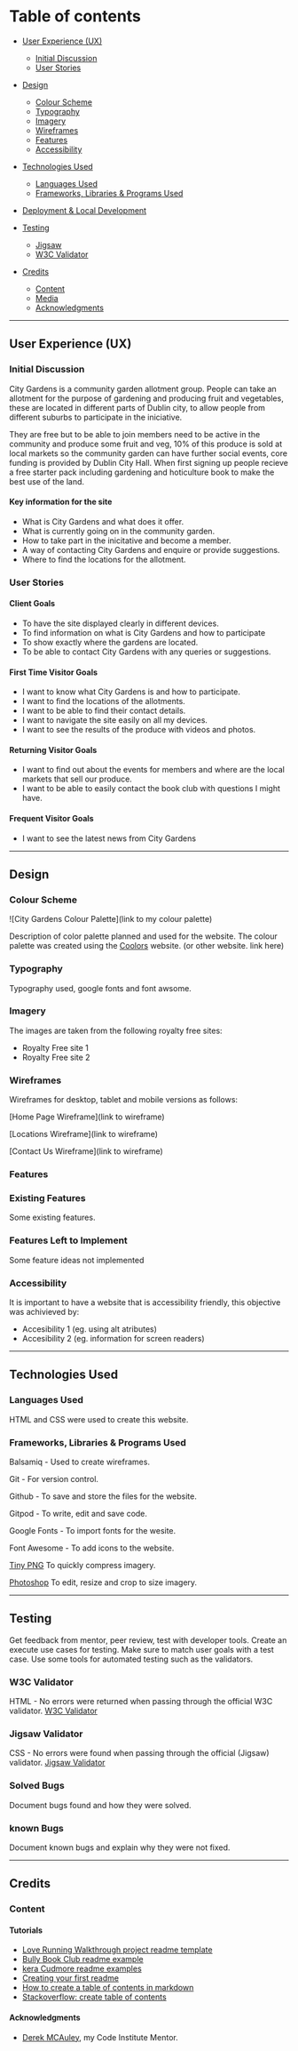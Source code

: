 # Table of contents

* [User Experience (UX)](#User-Experience-(UX))
  * [Initial Discussion](#Initial-Discussion)
  * [User Stories](#User-Stories)

* [Design](#Design)
  * [Colour Scheme](#Colour-Scheme)
  * [Typography](#Typography)
  * [Imagery](#Imagery)
  * [Wireframes](#Wireframes)
  * [Features](#Features)
  * [Accessibility](#Accessibility)

* [Technologies Used](#Technologies-Used)
  * [Languages Used](#Languages-Used)
  * [Frameworks, Libraries & Programs Used](#Programs-Used)

* [Deployment & Local Development](#Deployment-&-Local-Development)

* [Testing](#Testing)
  * [Jigsaw](#Jigsaw-Validator)
  * [W3C Validator](#W3C-Validator)
  
* [Credits](#Credits)
  * [Content](#Content)
  * [Media](#Media)
  * [Acknowledgments](#Acknowledgments)

- - -


## User Experience (UX)

### Initial Discussion

City Gardens is a community garden allotment group. People can take an allotment for the purpose of gardening and producing fruit and vegetables, these are located in different parts of Dublin city, to allow people from different suburbs to participate in the iniciative.

They are free but to be able to join members need to be active in the community and produce some fruit and veg, 10% of this produce is sold at local markets so the community garden can have further social events, core funding is provided by Dublin City Hall. When first signing up people recieve a free starter pack including gardening and hoticulture book to make the best use of the land.

#### Key information for the site

* What is City Gardens and what does it offer.
* What is currently going on in the community garden.
* How to take part in the inicitative and become a member.
* A way of contacting City Gardens and enquire or provide suggestions.
* Where to find the locations for the allotment.

### User Stories

#### Client Goals

* To have the site displayed clearly in different devices.
* To find information on what is City Gardens and how to participate
* To show exactly where the gardens are located.
* To be able to contact City Gardens with any queries or suggestions.

#### First Time Visitor Goals

* I want to know what City Gardens is and how to participate.
* I want to find the locations of the allotments.
* I want to be able to find their contact details.
* I want to navigate the site easily on all my devices.
* I want to see the results of the produce with videos and photos.

#### Returning Visitor Goals

* I want to find out about the events for members and where are the local markets that sell our produce.
* I want to be able to easily contact the book club with questions I might have.

#### Frequent Visitor Goals

* I want to see the latest news from City Gardens

- - -
## Design

### Colour Scheme

![City Gardens Colour Palette](link to my colour palette)

Description of color palette planned and used for the website. The colour palette was created using the [Coolors](https://coolors.co/) website. (or other website. link here)

### Typography

Typography used, google fonts and font awsome.

### Imagery

The images are taken from the following royalty free sites:
* Royalty Free site 1
* Royalty Free site 2

### Wireframes

Wireframes for desktop, tablet and mobile versions as follows:

[Home Page Wireframe](link to wireframe)

[Locations Wireframe](link to wireframe)

[Contact Us Wireframe](link to wireframe)

### Features

### Existing Features
Some existing features.

### Features Left to Implement
Some feature ideas not implemented

### Accessibility
It is important to have a website that is accessibility friendly, this objective was achivieved by:
* Accesibility 1 (eg. using alt atributes) 
* Accesibility 2 (eg. information for screen readers) 

- - -

## Technologies Used

### Languages Used

HTML and CSS were used to create this website.

### Frameworks, Libraries & Programs Used <a name="#Programs-Used"></a>

Balsamiq - Used to create wireframes.

Git - For version control.

Github - To save and store the files for the website.

Gitpod - To write, edit and save code.

Google Fonts - To import fonts for the wesite.

Font Awesome - To add icons to the website.

[Tiny PNG](https://tinypng.com/) To quickly compress imagery.

[Photoshop](https://www.adobe.com/ie/creativecloud/) To edit, resize and crop to size imagery.

- - -

## Testing
Get feedback from mentor, peer review, test with developer tools.
Create an execute use cases for testing.
Make sure to match user goals with a test case.
Use some tools for automated testing such as the validators.

### W3C Validator <a name="#W3C-Validator"></a>
HTML - No errors were returned when passing through the official W3C validator.
[W3C Validator](https://validator.w3.org/)

### Jigsaw Validator <a name="#Jigsaw-Validator"></a>
CSS - No errors were found when passing through the official (Jigsaw) validator.
[Jigsaw Validator](https://jigsaw.w3.org/css-validator/)

### Solved Bugs
Document bugs found and how they were solved.

### known Bugs
Document known bugs and explain why they were not fixed.

- - -

## Credits

### Content

#### Tutorials
* [Love Running Walkthrough project readme template](https://github.com/Code-Institute-Solutions/readme-template)
* [Bully Book Club readme example](https://github.com/kera-cudmore/Bully-Book-Club/blob/main/README.md)
* [kera Cudmore readme examples](https://github.com/kera-cudmore/readme-examples)
* [Creating your first readme](https://www.youtube.com/watch?v=XbYJ4VlhSnY&ab_channel=CodeInstitute)
* [How to create a table of contents in markdown](https://www.youtube.com/watch?v=6V5yaVhK_hE&ab_channel=LinuxWorkshop)
* [Stackoverflow: create table of contents](https://stackoverflow.com/questions/11948245/markdown-to-create-pages-and-table-of-contents)

#### Acknowledgments
* [Derek MCAuley](https://github.com/derekmcauley7), my Code Institute Mentor.



